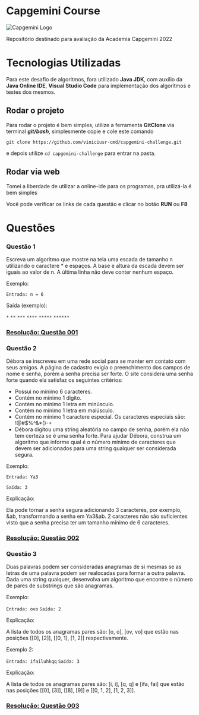 # Capgemini Course

![Capgemini Logo](https://capgemini.proway.com.br/assets/img/logo-capgemini.png)

Repositório destinado para avaliação da Academia Capgemini 2022

# Tecnologias Utilizadas

Para este desafio de algoritmos, fora utilizado **Java JDK**, com auxílio da **Java Online IDE**, **Visual Studio Code** para implementação dos algoritmos e testes dos mesmos.

## Rodar o projeto

Para rodar o projeto é bem simples, utilize a ferramenta **GitClone** via terminal **_git/bash_**, simplesmente copie e cole este comando

`git clone https://github.com/viniciusr-cmd/capgemini-challenge.git`

e depois utilize `cd capgemini-challenge` para entrar na pasta.

## Rodar via web

Tomei a liberdade de utilizar a online-ide para os programas, pra utilizá-la é bem simples

Você pode verificar os links de cada questão e clicar no botão **RUN** ou **F8**

# Questões

### Questão 1

Escreva um algoritmo que mostre na tela uma escada de tamanho n utilizando o caractere \* e espaços. A base e altura da escada devem ser iguais ao valor de n. A última linha não deve conter nenhum espaço.

Exemplo:

`Entrada: n = 6`

Saída (exemplo):

`*`
`**`
`***`
`****`
`*****`
`******`

### [Resolução: Questão 001](https://www.online-ide.com/p2ANkzonXm)

### Questão 2

Débora se inscreveu em uma rede social para se manter em contato com seus amigos. A página de cadastro exigia o preenchimento dos campos de nome e senha, porém a senha precisa ser forte. O site considera uma senha forte quando ela satisfaz os seguintes critérios:

- Possui no mínimo 6 caracteres.
- Contém no mínimo 1 digito.
- Contém no mínimo 1 letra em minúsculo.
- Contém no mínimo 1 letra em maiúsculo.
- Contém no mínimo 1 caractere especial. Os caracteres especiais são: !@#$%^&\*()-+
- Débora digitou uma string aleatória no campo de senha, porém ela não tem certeza se é uma senha forte. Para ajudar Débora, construa um algoritmo que informe qual é o número mínimo de caracteres que devem ser adicionados para uma string qualquer ser considerada segura.

Exemplo:

`Entrada: Ya3`

`Saída: 3`

Explicação:

Ela pode tornar a senha segura adicionando 3 caracteres, por exemplo, &ab, transformando a senha em Ya3&ab. 2 caracteres não são suficientes visto que a senha precisa ter um tamanho mínimo de 6 caracteres.

### [Resolução: Questão 002](https://www.online-ide.com/AWi8gb9fEp)

### Questão 3

Duas palavras podem ser consideradas anagramas de si mesmas se as letras de uma palavra podem ser realocadas para formar a outra palavra. Dada uma string qualquer, desenvolva um algoritmo que encontre o número de pares de substrings que são anagramas.

Exemplo:

`Entrada: ovo`
`Saída: 2`

Explicação:

A lista de todos os anagramas pares são: [o, o], [ov, vo] que estão nas posições [[0], [2]], [[0, 1], [1, 2]] respectivamente.

Exemplo 2:

`Entrada: ifailuhkqq`
`Saída: 3`

Explicação:

A lista de todos os anagramas pares são: [i, i], [q, q] e [ifa, fai] que estão nas posições [[0], [3]], [[8], [9]] e [[0, 1, 2], [1, 2, 3]].

### [Resolução: Questão 003](https://www.online-ide.com/NdbwV6cYTF)
